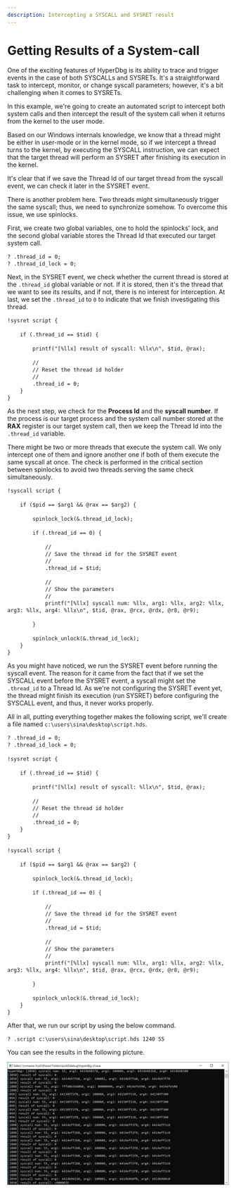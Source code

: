 ```yaml
---
description: Intercepting a SYSCALL and SYSRET result
---
```


# Getting Results of a System-call

One of the exciting features of HyperDbg is its ability to trace and trigger events in the case of both SYSCALLs and SYSRETs. It's a straightforward task to intercept, monitor, or change syscall parameters; however, it's a bit challenging when it comes to SYSRETs.

In this example, we're going to create an automated script to intercept both system calls and then intercept the result of the system call when it returns from the kernel to the user mode.

Based on our Windows internals knowledge, we know that a thread might be either in user-mode or in the kernel mode, so if we intercept a thread turns to the kernel, by executing the SYSCALL instruction, we can expect that the target thread will perform an SYSRET after finishing its execution in the kernel.

It's clear that if we save the Thread Id of our target thread from the syscall event, we can check it later in the SYSRET event.

There is another problem here. Two threads might simultaneously trigger the same syscall; thus, we need to synchronize somehow. To overcome this issue, we use spinlocks.

First, we create two global variables, one to hold the spinlocks' lock, and the second global variable stores the Thread Id that executed our target system call.

```clike
? .thread_id = 0;
? .thread_id_lock = 0;
```

Next, in the SYSRET event, we check whether the current thread is stored at the `.thread_id` global variable or not. If it is stored, then it's the thread that we want to see its results, and if not, there is no interest for interception. At last, we set the `.thread_id` to `0` to indicate that we finish investigating this thread.

```clike
!sysret script {

	if (.thread_id == $tid) {
		
		printf("[%llx] result of syscall: %llx\n", $tid, @rax);
		
		//
		// Reset the thread id holder
		//
		.thread_id = 0;
	}
}
```

As the next step, we check for the **Process Id** and the **syscall number**. If the process is our target process and the system call number stored at the **RAX** register is our target system call, then we keep the Thread Id into the `.thread_id` variable.&#x20;

There might be two or more threads that execute the system call. We only intercept one of them and ignore another one if both of them execute the same syscall at once. The check is performed in the critical section between spinlocks to avoid two threads serving the same check simultaneously.

```clike
!syscall script { 
	
	if ($pid == $arg1 && @rax == $arg2) {
		
		spinlock_lock(&.thread_id_lock);
		
		if (.thread_id == 0) {
			
			//
			// Save the thread id for the SYSRET event
			//
			.thread_id = $tid;
			
			//
			// Show the parameters
			//
			printf("[%llx] syscall num: %llx, arg1: %llx, arg2: %llx, arg3: %llx, arg4: %llx\n", $tid, @rax, @rcx, @rdx, @r8, @r9);
			
		}
		
		spinlock_unlock(&.thread_id_lock);
	}
}
```

As you might have noticed, we run the SYSRET event before running the syscall event. The reason for it came from the fact that if we set the SYSCALL event before the SYSRET event, a syscall might set the `.thread_id` to a Thread Id. As we're not configuring the SYSRET event yet, the thread might finish its execution (run SYSRET) before configuring the SYSCALL event, and thus, it never works properly.

All in all, putting everything together makes the following script, we'll create a file named `c:\users\sina\desktop\script.hds`.

```clike
? .thread_id = 0;
? .thread_id_lock = 0;

!sysret script {

	if (.thread_id == $tid) {
		
		printf("[%llx] result of syscall: %llx\n", $tid, @rax);
		
		//
		// Reset the thread id holder
		//
		.thread_id = 0;
	}
}

!syscall script { 
	
	if ($pid == $arg1 && @rax == $arg2) {
		
		spinlock_lock(&.thread_id_lock);
		
		if (.thread_id == 0) {
			
			//
			// Save the thread id for the SYSRET event
			//
			.thread_id = $tid;
			
			//
			// Show the parameters
			//
			printf("[%llx] syscall num: %llx, arg1: %llx, arg2: %llx, arg3: %llx, arg4: %llx\n", $tid, @rax, @rcx, @rdx, @r8, @r9);
			
		}
		
		spinlock_unlock(&.thread_id_lock);
	}
}
```

After that, we run our script by using the below command.

```
? .script c:\users\sina\desktop\script.hds 1240 55
```

You can see the results in the following picture.

![](../../../../.gitbook/assets/sysret-syscall-interception.PNG)
